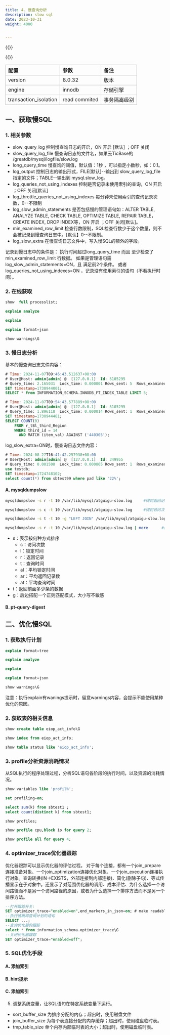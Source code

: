 ```yaml
---
title: 4. 慢查询分析
description: slow sql
date: 2023-10-31
weight: 4000


---
```

<style>
th, td {
  border: 1px solid rgb(190, 190, 190);
}
</style>

{{<alert  color="secondary">}}



{{</alert>}}

| 配置                  | 参数          | 备注         |
| :-------------------- | :------------ | :----------- |
| version               | 8.0.32        | 版本         |
| engine                | innodb        | 存储引擎     |
| transaction_isolation | read commited | 事务隔离级别 |





## 一、获取慢SQL


### 1. 相关参数

- slow_query_log
  控制慢查询日志的开启，ON  开启 [默认] ；OFF 关闭
- slow_query_log_file
  慢查询日志的文件名，如果云TicBase的 /greatdb/mysql/logfile/slow.log
- long_query_time
  慢查询的阈值，默认值：1秒 ，可以指定小数秒，如：0.1。
- log_output
  控制日志的输出形式，FILE[默认]--输出到 slow_query_log_file指定的文件；TABLE--输出到 mysql.slow_log。
- log_queries_not_using_indexes
  控制是否记录未使用索引的查询，ON  开启  ；OFF 关闭[默认]
- log_throttle_queries_not_using_indexes
  每分钟未使用索引的查询记录次数，0--不限制
- log_slow_admin_statements
  是否包括慢的管理语句如：ALTER TABLE, ANALYZE TABLE, CHECK TABLE, OPTIMIZE TABLE,  REPAIR TABLE，CREATE INDEX, DROP INDEX等，ON  开启  ；OFF 关闭[默认]。
- min_examined_row_limit
  检查行数限制，SQL检查行数少于这个数量，则不会被记录到慢查询日志中。[默认】0--不限制。
-  log_slow_extra
  在慢查询日志文件中，写入慢SQL的额外的字段。

记录到慢日志中的条件是：
       执行时间超过long_query_time 而且 至少检查了 min_examined_row_limit 行数据。
  如果是管理语句需log_slow_admin_statements=ON，且 满足前2个条件。
        或者
        log_queries_not_using_indexes=ON ，记录没有使用索引的语句（不看执行时间）。


### 2. 在线获取


```sql
show  full processlist;

explain analyze

explain

explain format=json

show warnings\G

```


### 3. 慢日志分析

基本的慢查询日志文件内容：


```sql
# Time: 2024-11-07T09:46:43.512637+08:00
# User@Host: admin[admin] @  [127.0.0.1]  Id: 5105295
# Query_time: 2.165031  Lock_time: 0.000001 Rows_sent: 5  Rows_examined: 5
SET timestamp=1730944001;
SELECT * from INFORMATION_SCHEMA.INNODB_FT_INDEX_TABLE LIMIT 5;

# Time: 2024-11-07T09:54:43.577889+08:00
# User@Host: admin[admin] @  [127.0.0.1]  Id: 5105295
# Query_time: 1.896118  Lock_time: 0.000014 Rows_sent: 1  Rows_examined: 99980
SET timestamp=1730944481;
SELECT COUNT(0)
    FROM r_tBl_third_Region
    WHERE third_id = 14
      AND MATCH (item_val) AGAINST ('440305');

```

log_slow_extra=ON时，慢查询日志文件内容：

```sql
# Time: 2024-08-27T16:41:42.257938+08:00
# User@Host: admin[admin] @  [127.0.0.1]  Id: 349955
# Query_time: 0.001508  Lock_time: 0.000865 Rows_sent: 1  Rows_examined: 100 Thread_id: 349955 Errno: 0 Killed: 0 Bytes_received: 0 Bytes_sent: 63 Read_first: 1 Read_last: 0 Read_key: 1 Read_next: 0 Read_prev: 0 Read_rnd: 0 Read_rnd_next: 101 Sort_merge_passes: 0 Sort_range_count: 0 Sort_rows: 0 Sort_scan_count: 0 Created_tmp_disk_tables: 0 Created_tmp_tables: 0 Start: 2024-08-27T16:41:42.256430+08:00 End: 2024-08-27T16:41:42.257938+08:00 Schema: testdb Rows_affected: 0
use testdb;
SET timestamp=1724748102;
select count(*) from sbtest99 where pad like '22%';

```


#### A. mysqldumpslow

```bash
mysqldumpslow -s r -t 10 /var/lib/mysql/atguigu-slow.log     #得到返回记录集最多的10个SQL

mysqldumpslow -s c -t 10 /var/lib/mysql/atguigu-slow.log     #得到访问次数最多的10个SQL

mysqldumpslow -s t -t 10 -g "LEFT JOIN" /var/lib/mysql/atguigu-slow.log   #得到按照时间排序的前10条里面含有左连接的查询语句

mysqldumpslow -s r -t 10 /var/lib/mysql/atguigu-slow.log | more      #结合| more使用，防止爆屏情况

```
- s：表示按何种方式排序
  - c：访问次数
  - l：锁定时间
  - r：返回记录
  - t：查询时间
  - al：平均锁定时间
  - ar：平均返回记录数
  - at：平均查询时间
- t：返回前面多少条的数据
- g：后边搭配一个正则匹配模式，大小写不敏感




#### B. pt-query-digest





## 二、优化慢SQL


### 1. 获取执行计划


```sql
explain format=tree

explain analyze

explain

explain format=json

show warnings\G

```

注意：执行explain有wanings提示时，留意warnings内容，会提示不能使用某种优化的原因。





### 2. 获取表的相关信息


```sql
show create table eiop_act_info\G

show index from eiop_act_info;

show table status like 'eiop_act_info';


```



### 3. profile分析资源消耗情况

从SQL执行的程序处理过程，分析SQL语句各阶段的执行时间，以及资源的消耗情况。



```sql
show variables like 'profil%';

set profiling=on;

select sum(k) from sbtest1 ;
select count(distinct k) from sbtest1;

show profiles;

show profile cpu,block io for query 2;

show profile all for query 4;


```

### 4. optimizer_trace优化器跟踪

优化器跟踪可以显示优化器的评估过程。
对于每个连接，都有一个join_prepare连接准备对象、一个join_optimization连接优化对象、一个join_execution连接执行对象。查询转换(IN->EXISTS，外部连接到内部连接)、简化(删除子句)、等式传播显示在子对象中。还显示了对范围优化器的调用、成本评估、为什么选择一个访问路径而不是另一个访问路径的原因，或者为什么选择一个排序方法而不是另一个排序方法。

```sql
--打开跟踪开关:
SET optimizer_trace="enabled=on",end_markers_in_json=on; # make readable
--执行被跟踪查询计划的语句
SELECT ...;
--查询优化器的跟踪
select * from information_schema.optimizer_trace\G
--关闭优化器跟踪
SET optimizer_trace="enabled=off";


```



### 5. SQL优化手段


#### A. 添加索引




#### B. hint提示




#### C. 添加索引



5. 调整系统变量，让SQL语句在特定系统变量下运行。
  - sort_buffer_size  为排序分配的内存；超出时，使用磁盘文件
  - join_buffer_size  为每个表连接分配的内存缓存；超出时，使用磁盘临时表。
  - tmp_table_size    单个内存内部临时表的大小；超出时，使用磁盘临时表。

















